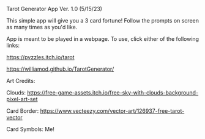 Tarot Generator App
Ver. 1.0 (5/15/23)


This simple app will give you a 3 card fortune! Follow the prompts on screen as many times as you'd like.


App is meant to be played in a webpage. To use, click either of the following links:

https://pvzzles.itch.io/tarot

https://williamod.github.io/TarotGenerator/


Art Credits:

Clouds: https://free-game-assets.itch.io/free-sky-with-clouds-background-pixel-art-set

Card Border: https://www.vecteezy.com/vector-art/126937-free-tarot-vector

Card Symbols: Me!
